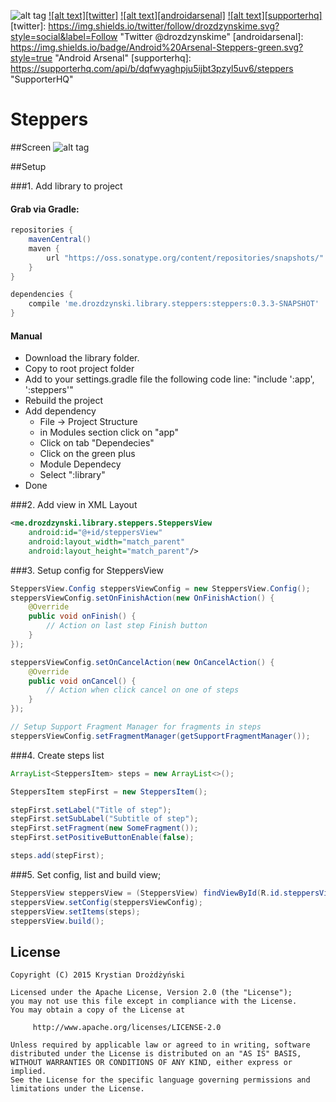 ![alt tag](https://api.travis-ci.org/drozdzynski/Steppers.svg)
<a href="https://twitter.com/drozdzynskime" rel="some text">![alt text][twitter]</a>
<a href="https://android-arsenal.com/details/1/3301" rel="Android Arsenal">![alt text][androidarsenal]</a>
<a href="https://supporterhq.com/support/dqfwyaghpju5ijbt3pzyl5uv6/steppers" rel="SupporterHQ">![alt text][supporterhq]</a>
[twitter]: https://img.shields.io/twitter/follow/drozdzynskime.svg?style=social&label=Follow "Twitter @drozdzynskime"
[androidarsenal]: https://img.shields.io/badge/Android%20Arsenal-Steppers-green.svg?style=true "Android Arsenal"
[supporterhq]: https://supporterhq.com/api/b/dqfwyaghpju5ijbt3pzyl5uv6/steppers "SupporterHQ"

# Steppers

##Screen
![alt tag](https://drozdzynski.me/repo/steppers/screen.gif)

##Setup

###1. Add library to project

#### Grab via Gradle:
```groovy
repositories {
    mavenCentral()
    maven {
        url "https://oss.sonatype.org/content/repositories/snapshots/"
    }
}

dependencies {
    compile 'me.drozdzynski.library.steppers:steppers:0.3.3-SNAPSHOT'
}
```

#### Manual
* Download the library folder.
* Copy to root project folder
* Add to your settings.gradle file the following code line: "include ':app', ':steppers'"
* Rebuild the project
* Add dependency
    * File → Project Structure
    * in Modules section click on "app"
    * Click on tab "Dependecies"
    * Click on the green plus
    * Module Dependecy
    * Select ":library"
* Done

###2. Add view in XML Layout
```xml
<me.drozdzynski.library.steppers.SteppersView
    android:id="@+id/steppersView"
    android:layout_width="match_parent"
    android:layout_height="match_parent"/>
```

###3. Setup config for SteppersView
```java
SteppersView.Config steppersViewConfig = new SteppersView.Config();
steppersViewConfig.setOnFinishAction(new OnFinishAction() {
    @Override
    public void onFinish() {
        // Action on last step Finish button
    }
});

steppersViewConfig.setOnCancelAction(new OnCancelAction() {
    @Override
    public void onCancel() {
        // Action when click cancel on one of steps
    }
});

// Setup Support Fragment Manager for fragments in steps
steppersViewConfig.setFragmentManager(getSupportFragmentManager());
```

###4. Create steps list
```java
ArrayList<SteppersItem> steps = new ArrayList<>();

SteppersItem stepFirst = new SteppersItem();

stepFirst.setLabel("Title of step");
stepFirst.setSubLabel("Subtitle of step");
stepFirst.setFragment(new SomeFragment());
stepFirst.setPositiveButtonEnable(false);

steps.add(stepFirst);
```

###5. Set config, list and build view;
```java
SteppersView steppersView = (SteppersView) findViewById(R.id.steppersView);
steppersView.setConfig(steppersViewConfig);
steppersView.setItems(steps);
steppersView.build();
```

## License
```
Copyright (C) 2015 Krystian Drożdżyński

Licensed under the Apache License, Version 2.0 (the "License");
you may not use this file except in compliance with the License.
You may obtain a copy of the License at

     http://www.apache.org/licenses/LICENSE-2.0

Unless required by applicable law or agreed to in writing, software
distributed under the License is distributed on an "AS IS" BASIS,
WITHOUT WARRANTIES OR CONDITIONS OF ANY KIND, either express or implied.
See the License for the specific language governing permissions and
limitations under the License.
```

